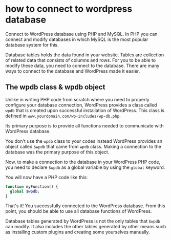 # how to connect to wordpress database

Connect to WordPress database using PHP and MySQL. In PHP you can connect and modify databases in which MySQL is the most popular database system for this.

Database tables holds the data found in your website. Tables are collection of related data that consists of columns and rows. For you to be able to modify these data, you need to connect to the database. There are many ways to connect to the database and WordPress made it easier.

## The wpdb class & wpdb object

Unlike in writing PHP code from scratch where you need to properly configure your database connection, WordPress provides a class called `wpdb` that is created upon successful installation of WordPress. This class is defined in `www.yourdomain.com/wp-includes/wp-db.php`.

Its primary purpose is to provide all functions needed to communicate with WordPress database.

You don't use the `wpdb` class to your codes instead WordPress provides an object called `$wpdb` that came from `wpdb` class. Making a connection to the database was the primary purpose of this object.

Now, to make a connection to the database in your WordPress PHP code, you need to declare `$wpdb` as a global variable by using the `global` keyword.

You will now have a PHP code like this:

```php
function myFunction() {     
  global $wpdb; 
} 
```

That's it! You successfully connected to the WordPress database. From this point, you should be able to use all database functions of WordPress.

Database tables generated by WordPress is not the only tables that `$wpdb` can modify. It also includes the other tables generated by other means such as installing custom plugins and creating some yourselves manually.
